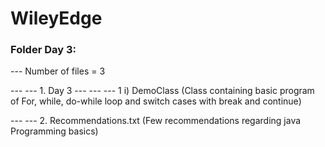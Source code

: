 # WileyEdge

### Folder Day 3: 
--- Number of files = 3

--- --- 1. Day 3
--- --- --- 1 i) DemoClass (Class containing basic program of For, while, do-while loop and switch cases with break and continue)

--- --- 2. Recommendations.txt (Few recommendations regarding java Programming basics)
